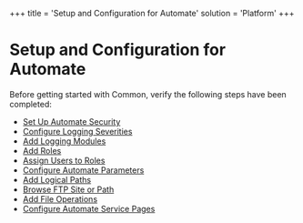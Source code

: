 +++
title = 'Setup and Configuration for Automate'
solution = 'Platform'
+++

# Setup and Configuration for Automate

Before getting started with Common, verify the following steps have been
completed:

  - [Set Up Automate Security](Set_Up_Automate_Security.htm)
  - [Configure Logging Severities](Configure_Logging_Severities.htm)
  - [Add Logging Modules](Add_Logging_Modules.htm)
  - [Add Roles](Add_Roles.htm)
  - [Assign Users to Roles](Assign_Users_to_Roles.htm)
  - [Configure Automate Parameters](Configure_Automate_Parameters.htm)
  - [Add Logical Paths](Add_Logical_Paths.htm)
  - [Browse FTP Site or Path](Browse_FTP_Site_or_Path.htm)
  - [Add File Operations](Add_File_Operations.htm)
  - [Configure Automate Service Pages](Configure_Automate_Service.htm)
